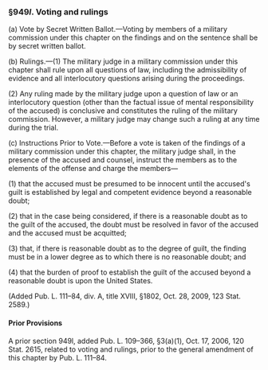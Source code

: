 ### §949*l*. Voting and rulings ###

(a) Vote by Secret Written Ballot.—Voting by members of a military commission under this chapter on the findings and on the sentence shall be by secret written ballot.

(b) Rulings.—(1) The military judge in a military commission under this chapter shall rule upon all questions of law, including the admissibility of evidence and all interlocutory questions arising during the proceedings.

(2) Any ruling made by the military judge upon a question of law or an interlocutory question (other than the factual issue of mental responsibility of the accused) is conclusive and constitutes the ruling of the military commission. However, a military judge may change such a ruling at any time during the trial.

(c) Instructions Prior to Vote.—Before a vote is taken of the findings of a military commission under this chapter, the military judge shall, in the presence of the accused and counsel, instruct the members as to the elements of the offense and charge the members—

(1) that the accused must be presumed to be innocent until the accused's guilt is established by legal and competent evidence beyond a reasonable doubt;

(2) that in the case being considered, if there is a reasonable doubt as to the guilt of the accused, the doubt must be resolved in favor of the accused and the accused must be acquitted;

(3) that, if there is reasonable doubt as to the degree of guilt, the finding must be in a lower degree as to which there is no reasonable doubt; and

(4) that the burden of proof to establish the guilt of the accused beyond a reasonable doubt is upon the United States.

(Added Pub. L. 111–84, div. A, title XVIII, §1802, Oct. 28, 2009, 123 Stat. 2589.)

#### Prior Provisions ####

A prior section 949l, added Pub. L. 109–366, §3(a)(1), Oct. 17, 2006, 120 Stat. 2615, related to voting and rulings, prior to the general amendment of this chapter by Pub. L. 111–84.